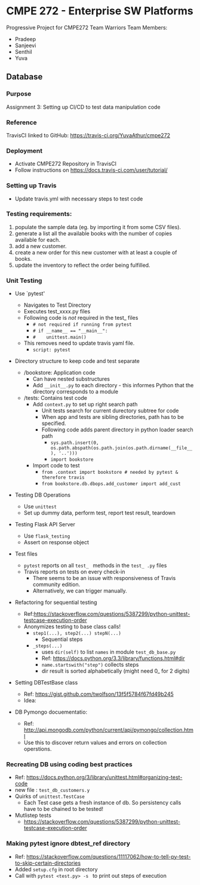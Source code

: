 # CMPE 272 - Enterprise SW Platforms
Progressive Project for CMPE272 
Team Warriors 
Team Members:
* Pradeep 
* Sanjeevi
* Senthil
* Yuva

## Database 
### Purpose 
Assignment 3: Setting up CI/CD to test data manipulation code


### Reference
TravisCI linked to GitHub: https://travis-ci.org/YuvaAthur/cmpe272 



### Deployment
* Activate CMPE272 Repository in TravisCI
* Follow instructions on https://docs.travis-ci.com/user/tutorial/ 

### Setting up Travis
* Update travis.yml with necessary steps to test code


### Testing requirements:
1. populate the sample data (eg. by importing it from some CSV files).
2. generate a list all the available books with the number of copies available for each.
3. add a new customer.
4. create a new order for this new customer with at least a couple of books.
5. update the inventory to reflect the order being fulfilled.

### Unit Testing 
* Use `pytest' 
    * Navigates to Test Directory
    * Executes test_xxxx.py files
    * Following code is *not* required in the test_ files
        * `# not required if running from pytest`	 
        * `# if __name__ == "__main__":`
        * `#    unittest.main()`
    * This removes need to update travis yaml file.
        * `script: pytest`
* Directory structure to keep code and test separate
    * /bookstore: Application code
        * Can have nested substructures
        * Add `__init__.py` to each directory - this informes Python that the directory corresponds to a module
    * /tests: Contains test code
        * Add `context.py` to set up right search path
            * Unit tests search for current durectory subtree for code
            * When app and tests are sibling directories, path has to be specified.
            * Following code adds parent directory in python loader search path
                * `sys.path.insert(0, os.path.abspath(os.path.join(os.path.dirname(__file__), '..')))`
                * `import bookstore`
        * Import code to test
            * `from .context import bookstore # needed by pytest & therefore travis`
            * `from bookstore.db.dbops.add_customer import add_cust`
* Testing DB Operations
    * Use `unittest` 
    * Set up dummy data, perform test, report test result, teardown
* Testing Flask API Server 
    * Use `flask_testing`
    * Assert on response object
* Test files
    * `pytest` reports on all `test_ ` methods in the `test_ .py` files
    * Travis reports on tests on every check-in
        * There seems to be an issue with responsiveness of Travis community edition.
        * Alternatively, we can trigger manually. 
* Refactoring for sequential testing
    * Ref:https://stackoverflow.com/questions/5387299/python-unittest-testcase-execution-order 
    * Anonymizes testing to base class calls!
        * ```step1(...), step2(...) stepN(...)``` 
            * Sequential steps
        * ```_steps(...)```
            * uses ```dir(self)``` to list ```names``` in module ```test_db_base.py```
            * Ref: https://docs.python.org/3.3/library/functions.html#dir
            * ```name.startswith("step")``` collects steps
            * dir result is sorted alphabetically (might need 0_ for 2 digits)



* Setting DBTestBase class
    * Ref: https://gist.github.com/twolfson/13f5f5784f67fd49b245 
    * Idea:

* DB Pymongo docuementatio: 
    * Ref: http://api.mongodb.com/python/current/api/pymongo/collection.html
    * Use this to discover return values and errors on collection operstions.


### Recreating DB using coding best practices
* Ref: https://docs.python.org/3/library/unittest.html#organizing-test-code
* new file : ```test_db_customers.y```
* Quirks of ```unittest.TestCase```
    * Each Test case gets a fresh instance of db. So persistency calls have to be chained to be tested! 
* Mutlistep tests
    * https://stackoverflow.com/questions/5387299/python-unittest-testcase-execution-order 

### Making pytest ignore dbtest_ref directory
* Ref: https://stackoverflow.com/questions/11117062/how-to-tell-py-test-to-skip-certain-directories 
* Added ```setup.cfg``` in root directory
* Call with ``` pytest <test.py> -s  ``` to print out steps of execution


